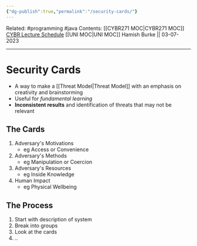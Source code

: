 ```yaml
---
{"dg-publish":true,"permalink":"/security-cards/"}
---
```


Related: #programming #java 
Contents: [[CYBR271 MOC\|CYBR271 MOC]]
[CYBR Lecture Schedule](https://ecs.wgtn.ac.nz/Courses/CYBR271_2023T2/LectureSchedule)
[[UNI MOC\|UNI MOC]]
Hamish Burke || 03-07-2023
***

# Security Cards

- A way to make a [[Threat Model\|Threat Model]] with an emphasis on creativity and brainstorming
- Useful for *fundamental learning*
- **Inconsistent results** and identification of threats that may not be relevant

## The Cards

1. Adversary's Motivations
	- eg Access or Convenience
2. Adversary's Methods
	- eg Manipulation or Coercion
3. Adversary's Resources
	- eg Inside Knowledge
4. Human Impact
	- eg Physical Wellbeing

## The Process

1. Start with description of system
2. Break into groups
3. Look at the cards
4. ..


